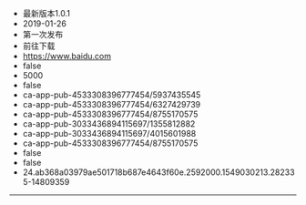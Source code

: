 - 最新版本1.0.1
- 2019-01-26
- 第一次发布
- 前往下载
- https://www.baidu.com
- false
- 5000
- false
- ca-app-pub-4533308396777454/5937435545
- ca-app-pub-4533308396777454/6327429739
- ca-app-pub-4533308396777454/8755170575
- ca-app-pub-3033436894115697/1355812882
- ca-app-pub-3033436894115697/4015601988
- ca-app-pub-4533308396777454/8755170575
- false
- false
- 24.ab368a03979ae501718b687e4643f60e.2592000.1549030213.282335-14809359
---
